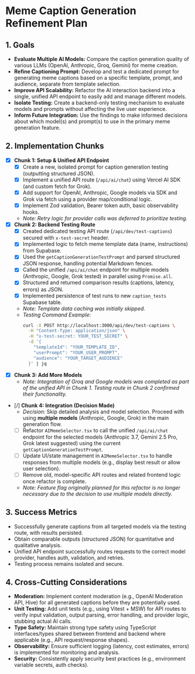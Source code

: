 # Meme Caption Generation Refinement Plan

## 1. Goals

*   **Evaluate Multiple AI Models:** Compare the caption generation quality of various LLMs (OpenAI, Anthropic, Groq, Gemini) for meme creation.
*   **Refine Captioning Prompt:** Develop and test a dedicated prompt for generating meme captions based on a specific template, prompt, and audience, separate from template selection.
*   **Improve API Scalability:** Refactor the AI interaction backend into a single, unified API endpoint to easily add and manage different models.
*   **Isolate Testing:** Create a backend-only testing mechanism to evaluate models and prompts without affecting the live user experience.
*   **Inform Future Integration:** Use the findings to make informed decisions about which model(s) and prompt(s) to use in the primary meme generation feature.

## 2. Implementation Chunks

*   [x] **Chunk 1: Setup & Unified API Endpoint**
    *   [x] Create a new, isolated prompt for caption generation testing (outputting structured JSON).
    *   [x] Implement a unified API route (`/api/ai/chat`) using Vercel AI SDK (and custom fetch for Grok).
    *   [x] Add support for OpenAI, Anthropic, Google models via SDK and Grok via fetch using a provider map/conditional logic.
    *   [x] Implement Zod validation, Bearer token auth, basic observability hooks.
    *   *Note: Retry logic for provider calls was deferred to prioritize testing.*
*   [x] **Chunk 2: Backend Testing Route**
    *   [x] Created dedicated testing API route (`/api/dev/test-captions`) secured with `x-test-secret` header.
    *   [x] Implemented logic to fetch meme template data (name, instructions) from Supabase.
    *   [x] Used the `getCaptionGenerationTestPrompt` and parsed structured JSON response, handling potential Markdown fences.
    *   [x] Called the unified `/api/ai/chat` endpoint for multiple models (Anthropic, Google, Grok tested) in parallel using `Promise.all`.
    *   [x] Structured and returned comparison results (captions, latency, errors) as JSON.
    *   [x] Implemented persistence of test runs to new `caption_tests` Supabase table.
    *   *Note: Template data caching was initially skipped.*
    *   *Testing Command Example:* 
        ```bash
        curl -X POST http://localhost:3000/api/dev/test-captions \
          -H "Content-Type: application/json" \
          -H "x-test-secret: YOUR_TEST_SECRET" \
          -d '{
            "templateId": "YOUR_TEMPLATE_ID",
            "userPrompt": "YOUR_USER_PROMPT",
            "audience": "YOUR_TARGET_AUDIENCE"
          }' | jq
        ```
*   [x] **Chunk 3: Add More Models**
    *   *Note: Integration of Groq and Google models was completed as part of the unified API in Chunk 1. Testing route in Chunk 2 confirmed their functionality.*
*   [/] **Chunk 4: Integration (Decision Made)**
    *   *Decision:* Skip detailed analysis and model selection. Proceed with using **multiple models** (Anthropic, Google, Grok) in the main generation flow.
    *   [ ] Refactor `AIMemeSelector.tsx` to call the unified `/api/ai/chat` endpoint for the selected models (Anthropic 3.7, Gemini 2.5 Pro, Grok latest suggested) using the current `getCaptionGenerationTestPrompt`.
    *   [ ] Update UI/state management in `AIMemeSelector.tsx` to handle responses from multiple models (e.g., display best result or allow user selection).
    *   [ ] Remove old, model-specific API routes and related frontend logic once refactor is complete.
    *   *Note: Feature flag originally planned for this refactor is no longer necessary due to the decision to use multiple models directly.*

## 3. Success Metrics

*   Successfully generate captions from all targeted models via the testing route, with results persisted.
*   Obtain comparable outputs (structured JSON) for quantitative and qualitative analysis.
*   Unified API endpoint successfully routes requests to the correct model provider, handles auth, validation, and retries.
*   Testing process remains isolated and secure.

## 4. Cross-Cutting Considerations

*   **Moderation:** Implement content moderation (e.g., OpenAI Moderation API, Hive) for all generated captions before they are potentially used.
*   **Unit Testing:** Add unit tests (e.g., using Vitest + MSW) for API routes to verify input validation, output parsing, error handling, and provider logic, stubbing actual AI calls.
*   **Type Safety:** Maintain strong type safety using TypeScript interfaces/types shared between frontend and backend where applicable (e.g., API request/response shapes).
*   **Observability:** Ensure sufficient logging (latency, cost estimates, errors) is implemented for monitoring and analysis.
*   **Security:** Consistently apply security best practices (e.g., environment variable secrets, auth checks). 